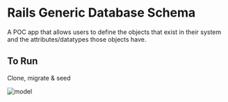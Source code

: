 # Rails Generic Database Schema

A POC app that allows users to define the objects that exist in their system and the attributes/datatypes those objects have.

## To Run

Clone, migrate & seed

![model](https://raw.github.com/jeradphelps/generic_schema/master/diagrams/2014-02-06.png)

